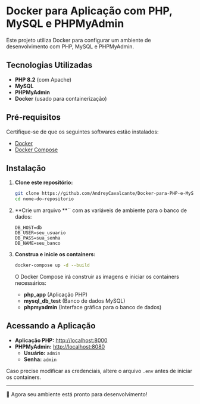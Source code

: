 # Docker para Aplicação com PHP, MySQL e PHPMyAdmin

Este projeto utiliza Docker para configurar um ambiente de desenvolvimento com PHP, MySQL e PHPMyAdmin.

## Tecnologias Utilizadas

- **PHP 8.2** (com Apache)
- **MySQL**
- **PHPMyAdmin**
- **Docker** (usado para containerização)

## Pré-requisitos

Certifique-se de que os seguintes softwares estão instalados:

- [Docker](https://docs.docker.com/get-docker/)
- [Docker Compose](https://docs.docker.com/compose/install/)

## Instalação

1. **Clone este repositório:**

   ```sh
   git clone https://github.com/AndreyCavalcante/Docker-para-PHP-e-MySQL.git
   cd nome-do-repositorio
   ```

2. **Crie um arquivo **`` com as variáveis de ambiente para o banco de dados:

   ```env
   DB_HOST=db
   DB_USER=seu_usuario
   DB_PASS=sua_senha
   DB_NAME=seu_banco
   ```

3. **Construa e inicie os containers:**

   ```sh
   docker-compose up -d --build
   ```

   O Docker Compose irá construir as imagens e iniciar os containers necessários:

   - **php\_app** (Aplicação PHP)
   - **mysql\_db\_test** (Banco de dados MySQL)
   - **phpmyadmin** (Interface gráfica para o banco de dados)

## Acessando a Aplicação

- **Aplicação PHP:** [http://localhost:8000](http://localhost:8000)
- **PHPMyAdmin:** [http://localhost:8080](http://localhost:8080)
  - **Usuário:** `admin`
  - **Senha:** `admin`

Caso precise modificar as credenciais, altere o arquivo `.env` antes de iniciar os containers.

---

🚀 Agora seu ambiente está pronto para desenvolvimento!

